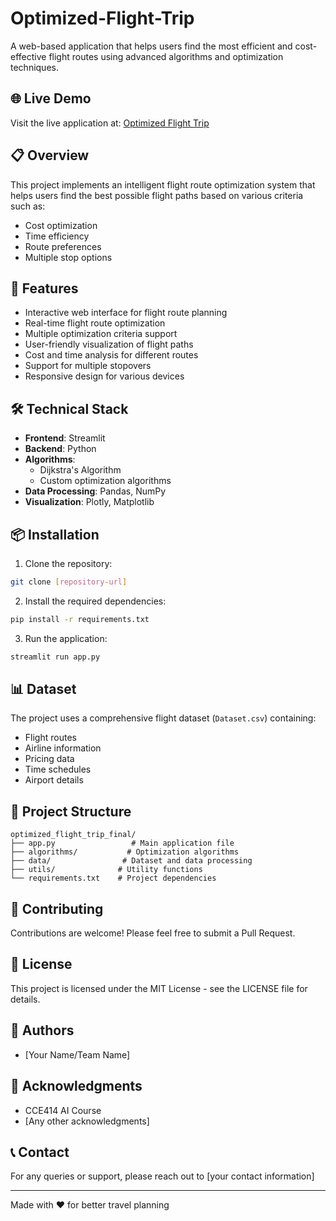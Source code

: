 # Optimized-Flight-Trip
A web-based application that helps users find the most efficient and cost-effective flight routes using advanced algorithms and optimization techniques.

## 🌐 Live Demo

Visit the live application at: [Optimized Flight Trip](https://optimized-flight-trip.streamlit.app/)

## 📋 Overview

This project implements an intelligent flight route optimization system that helps users find the best possible flight paths based on various criteria such as:
- Cost optimization
- Time efficiency
- Route preferences
- Multiple stop options

## 🚀 Features

- Interactive web interface for flight route planning
- Real-time flight route optimization
- Multiple optimization criteria support
- User-friendly visualization of flight paths
- Cost and time analysis for different routes
- Support for multiple stopovers
- Responsive design for various devices

## 🛠️ Technical Stack

- **Frontend**: Streamlit
- **Backend**: Python
- **Algorithms**: 
  - Dijkstra's Algorithm
  - Custom optimization algorithms
- **Data Processing**: Pandas, NumPy
- **Visualization**: Plotly, Matplotlib

## 📦 Installation

1. Clone the repository:
```bash
git clone [repository-url]
```

2. Install the required dependencies:
```bash
pip install -r requirements.txt
```

3. Run the application:
```bash
streamlit run app.py
```

## 📊 Dataset

The project uses a comprehensive flight dataset (`Dataset.csv`) containing:
- Flight routes
- Airline information
- Pricing data
- Time schedules
- Airport details

## 🎯 Project Structure

```
optimized_flight_trip_final/
├── app.py                 # Main application file
├── algorithms/           # Optimization algorithms
├── data/                # Dataset and data processing
├── utils/              # Utility functions
└── requirements.txt    # Project dependencies
```

## 🤝 Contributing

Contributions are welcome! Please feel free to submit a Pull Request.

## 📝 License

This project is licensed under the MIT License - see the LICENSE file for details.

## 👥 Authors

- [Your Name/Team Name]

## 🙏 Acknowledgments

- CCE414 AI Course
- [Any other acknowledgments]

## 📞 Contact

For any queries or support, please reach out to [your contact information]

---

Made with ❤️ for better travel planning 
